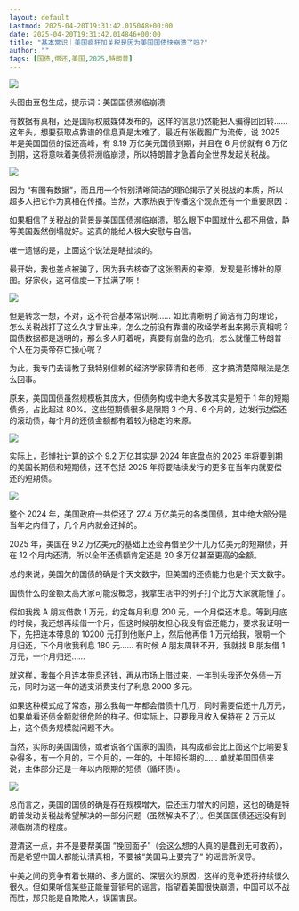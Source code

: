 ```yaml
---
layout: default
Lastmod: 2025-04-20T19:31:42.015048+00:00
date: 2025-04-20T19:31:42.014846+00:00
title: "基本常识｜美国疯狂加关税是因为美国国债快崩溃了吗?"
author: ""
tags: [国债,偿还,美国,2025,特朗普]
---
```


![](https://images.weserv.nl/?url=https%3A//chinadigitaltimes.net/chinese/files/2025/04/post-717463-6803093910651.)

头图由豆包生成，提示词：美国国债濒临崩溃

有数据有真相，还是国际权威媒体发布的，这样的信息仍然能把人骗得团团转…… 这年头，想要获取点靠谱的信息真是太难了。最近有张截图广为流传，说 2025 年是美国国债的偿还高峰，有 9.19 万亿美元国债到期，并且在 6 月份就有 6 万亿到期，这将意味着美债将濒临崩溃，所以特朗普才急着向全世界发起关税战。

![](https://images.weserv.nl/?url=https%3A//chinadigitaltimes.net/chinese/files/2025/04/post-717463-6803093abe639.)

因为 “有图有数据”，而且用一个特别清晰简洁的理论揭示了关税战的本质，所以超多人把它作为真相在传播。当然，大家热衷于传播这个观点还有一个重要原因：

如果相信了关税战的背景是美国国债濒临崩溃，那么眼下中国就什么都不用做，静等美国轰然倒塌就好。这真的能给人极大安慰与自信。

唯一遗憾的是，上面这个说法是瞎扯淡的。

最开始，我也差点被骗了，因为我去核查了这张图表的来源，发现是彭博社的原图。好家伙，这可信度一下拉满了啊！

![](https://images.weserv.nl/?url=https%3A//chinadigitaltimes.net/chinese/files/2025/04/post-717463-6803093c3d848.)

但是转念一想，不对，这不符合基本常识啊…… 如此清晰明了简洁有力的理论，怎么关税战打了这么久才冒出来，怎么之前没有靠谱的政经学者出来揭示真相呢？国债数据都是透明的，那么多人盯着呢，真要有崩盘的危机，怎么就懂王特朗普一个人在为美帝存亡操心呢？

为此，我专门去请教了我特别信赖的经济学家薛清和老师，这才搞清楚障眼法是怎么回事。

原来，美国国债虽然规模极其庞大，但债务构成中绝大多数其实是短于 1 年的短期债务，占比超过 80%。这些短期债很多是限期 3 个月、6 个月的，边发行边偿还的滚动债，每个月的还债金额都有着较为稳定的来源。

![](https://images.weserv.nl/?url=https%3A//chinadigitaltimes.net/chinese/files/2025/04/post-717463-6803093dacda8.)

实际上，彭博社计算的这个 9.2 万亿其实是 2024 年底盘点的 2025 年将要到期的美国长期债和短期债，还不包括 2025 年将要陆续发行的更多在当年内就要偿还的短期债。

![](https://images.weserv.nl/?url=https%3A//chinadigitaltimes.net/chinese/files/2025/04/post-717463-6803093f20944.)

整个 2024 年，美国政府一共偿还了 27.4 万亿美元的各类国债，其中绝大部分是当年之内借了，几个月内就会还掉的。

2025 年，美国在 9.2 万亿美元的基础上还会再借至少十几万亿美元的短期债，并在 12 个月内还清，所以全年还债额肯定还是 20 多万亿甚至更高的金额。

总的来说，美国欠的国债的确是个天文数字，但美国的还债能力也是个天文数字。

国债什么的金额太高大家可能没概念，我拿生活中的例子打个比方大家就能懂了。

假如我找 A 朋友借款 1 万元，约定每月利息 200 元，一个月偿还本息。等到月底的时候，我还想再续借一个月，但这时候朋友担心我没有偿还能力，要求我证明一下，先把连本带息的 10200 元打到他账户上，然后他再借 1 万元给我，限期一个月归还，下个月收我利息 180 元…… 有时候 A 朋友周转不开，我就找 B 朋友借 1 万元，一个月归还……

就这样，我每个月连本带息还钱，再从市场上借过来，一年到头我还欠外债一万元，同时为这一年的透支消费支付了利息 2000 多元。

如果这种模式成了常态，那么我每一年都会借债十几万，同时需要偿还十几万元，如果单看还债金额就很危险的样子。但实际上，只要我月收入保持在 2 万元以上，这个债务规模就问题不大。

当然，实际的美国国债，或者说各个国家的国债，其构成都会比上面这个比喻要复杂得多，有一个月的，三个月的，一年的，十年超长期的…… 单就美国国债来说，主体部分还是一年以内限期的短债（循环债）。

![](https://images.weserv.nl/?url=https%3A//chinadigitaltimes.net/chinese/files/2025/04/post-717463-6803094086d3e.)

总而言之，美国的国债的确是存在规模增大，偿还压力增大的问题，这也的确是特朗普发动关税战希望解决的一部分问题（虽然解决不了）。但美国国债还远没有到濒临崩溃的程度。

澄清这一点，并不是要帮美国 “挽回面子”（会这么想的人真的是蠢到无可救药），而是希望中国人都能认清真相，不要被“美国马上要完了” 的谣言所误导。

中美之间的竞争有着长期的、多方面的、深层次的原因，这样的竞争还将持续很久很久。但如果听信某些正能量营销号的谣言，指望着美国很快崩溃，中国可以不战而胜，那只能是自欺欺人，误国害民。

